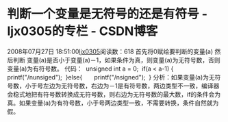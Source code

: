 # 判断一个变量是无符号的还是有符号 - ljx0305的专栏 - CSDN博客
2008年07月27日 18:51:00[ljx0305](https://me.csdn.net/ljx0305)阅读数：618
首先将0赋给要判断的变量(a)
然后判断 变量(a)是否小于变量(a)－1，如果条件为真，则变量(a)为无符号数，否则变量(a)为有符号数。
代码：
 unsigned int a = 0;
 if(a < a-1) {
      printf("/nunsiged");
 }else{
      printf("/nsigned");
 }
分析：如果变量(a)为无符号数，小于号左边为无符号数，右边为－1是有符号数，两边类型不一致，编译器会稳式地把有符号数转换成无符号数，则右边为无符号数的最大数，if的条件会为真。如果变量(a)为有符号数，小于号两边类型一致，不需要转换，条件自然就为假。
